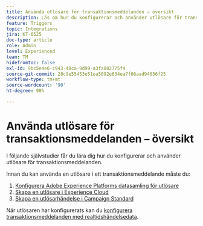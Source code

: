 ```yaml
---
title: Använda utlösare för transaktionsmeddelanden – översikt
description: Läs om hur du konfigurerar och använder utlösare för transaktionsmeddelanden.
feature: Triggers
topic: Integrations
jira: KT-6525
doc-type: article
role: Admin
level: Experienced
team: TM
hidefromtoc: false
exl-id: 9bc5e4e6-c943-40ca-9d99-a3fa802775f4
source-git-commit: 28c9e55453e51ea5092e634ea7f06aad94636f25
workflow-type: tm+mt
source-wordcount: '90'
ht-degree: 98%

---
```


# Använda utlösare för transaktionsmeddelanden – översikt

I följande självstudier får du lära dig hur du konfigurerar och använder utlösare för transaktionsmeddelanden.

Innan du kan använda en utlösare i ett transaktionsmeddelande måste du:

1. [Konfigurera Adobe Experience Platforms datasamling för utlösare](/help/integrations/configure-launch-for-triggers.md)
2. [Skapa en utlösare i Experience Cloud](https://experienceleague.adobe.com/docs/core-services/interface/triggers.html?lang=en)
3. [Skapa en utlösarhändelse i Campaign Standard](/help/integrations/create-a-trigger-event.md)

När utlösaren har konfigurerats kan du [konfigurera transaktionsmeddelanden med realtidshändelsedata](/help/integrations/configure-transactional-messages-using-realtime-event-data.md).
